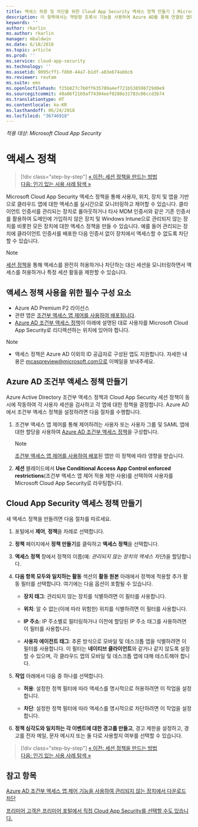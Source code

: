 ```yaml
---
title: 액세스 허용 및 차단을 위한 Cloud App Security 액세스 정책 만들기 | Microsoft Docs
description: 이 항목에서는 역방향 프록시 기능을 사용하여 Azure AD를 통해 연결된 앱에 대한 액세스를 허용하고 차단하도록 Cloud App Security 조건부 액세스 앱 제어 액세스 정책을 설정하는 절차를 설명합니다.
keywords: ''
author: rkarlin
ms.author: rkarlin
manager: mbaldwin
ms.date: 6/18/2018
ms.topic: article
ms.prod: ''
ms.service: cloud-app-security
ms.technology: ''
ms.assetid: 9095cff1-f8b0-44a7-b1df-a83e674abbc6
ms.reviewer: reutam
ms.suite: ems
ms.openlocfilehash: f25b827c7b0ff635789a4ef721b538598729d0e9
ms.sourcegitcommit: 49a06f2169af74304eef0288e31783c06ccd3b74
ms.translationtype: HT
ms.contentlocale: ko-KR
ms.lasthandoff: 06/24/2018
ms.locfileid: "36746918"
---
```

*적용 대상: Microsoft Cloud App Security*

# <a name="access-policies"></a>액세스 정책 



>[!div class="step-by-step"]
[« 이전: 세션 정책을 만드는 방법](session-policy-aad.md)<br>
[다음: 인기 있는 사용 사례 탐색 »](use-case-proxy-block-session-aad.md)


Microsoft Cloud App Security 액세스 정책을 통해 사용자, 위치, 장치 및 앱을 기반으로 클라우드 앱에 대한 액세스를 실시간으로 모니터링하고 제어할 수 있습니다. 클라이언트 인증서를 관리되는 장치로 롤아웃하거나 타사 MDM 인증서와 같은 기존 인증서를 활용하여 도메인에 가입하지 않은 장치 및 Windows Intune으로 관리되지 않는 장치를 비롯한 모든 장치에 대한 액세스 정책을 만들 수 있습니다. 예를 들어 관리되는 장치에 클라이언트 인증서를 배포한 다음 인증서 없이 장치에서 액세스할 수 없도록 차단할 수 있습니다. 

> [!NOTE]
> [세션 정책](session-policy-aad.md)을 통해 액세스를 완전히 허용하거나 차단하는 대신 세션을 모니터링하면서 액세스를 허용하거나 특정 세션 활동을 제한할 수 있습니다. 

## <a name="prerequisites-to-using-access-policies"></a>액세스 정책 사용을 위한 필수 구성 요소

- Azure AD Premium P2 라이선스
- 관련 앱은 [조건부 액세스 앱 제어를 사용하여 배포됩니다](proxy-deployment-aad.md).
- [Azure AD 조건부 액세스 정책](https://docs.microsoft.com/azure/active-directory/active-directory-conditional-access-azure-portal)이 아래에 설명된 대로 사용자를 Microsoft Cloud App Security로 리디렉션하는 위치에 있어야 합니다.

> [!NOTE]
> - 액세스 정책은 Azure AD 이외의 ID 공급자로 구성된 앱도 지원합니다. 자세한 내용은 mcaspreview@microsoft.com으로 이메일을 보내주세요.

## <a name="create-an-azure-ad-conditional-access-policy"></a>Azure AD 조건부 액세스 정책 만들기

Azure Active Directory 조건부 액세스 정책과 Cloud App Security 세션 정책이 동시에 작동하여 각 사용자 세션을 검사하고 각 앱에 대한 정책을 결정합니다. Azure AD에서 조건부 액세스 정책을 설정하려면 다음 절차를 수행합니다.

1. 조건부 액세스 앱 제어를 통해 제어하려는 사용자 또는 사용자 그룹 및 SAML 앱에 대한 할당을 사용하여 [Azure AD 조건부 액세스 정책](https://docs.microsoft.com/azure/active-directory/active-directory-conditional-access-azure-portal)을 구성합니다. 

   > [!NOTE]
   > [조건부 액세스 앱 제어를 사용하여 배포](proxy-deployment-aad.md)된 앱만 이 정책에 따라 영향을 받습니다.

2. **세션** 블레이드에서 **Use Conditional Access App Control enforced restrictions**(조건부 액세스 앱 제어 적용 제한 사용)를 선택하여 사용자를 Microsoft Cloud App Security로 라우팅합니다.
 
## <a name="create-a-cloud-app-security-access-policy"></a>Cloud App Security 액세스 정책 만들기 

새 액세스 정책을 만들려면 다음 절차를 따르세요.

1. 포털에서 **제어**, **정책**을 차례로 선택합니다.
2. **정책** 페이지에서 **정책 만들기**를 클릭하고 **액세스 정책**을 선택합니다.  

3. **액세스 정책** 창에서 정책의 이름(예: *관리되지 않는 장치의 액세스 차단*)을 할당합니다.

4. **다음 항목 모두와 일치하는 활동** 섹션의 **활동 원본** 아래에서 정책에 적용할 추가 활동 필터를 선택합니다. 여기에는 다음 옵션이 포함될 수 있습니다. 
     
   - **장치 태그**: 관리되지 않는 장치를 식별하려면 이 필터를 사용합니다.

   - **위치**: 알 수 없는(이에 따라 위험한) 위치를 식별하려면 이 필터를 사용합니다. 

   - **IP 주소**: IP 주소별로 필터링하거나 이전에 할당된 IP 주소 태그를 사용하려면 이 필터를 사용합니다. 

   - **사용자 에이전트 태그**: 추론 방식으로 모바일 및 데스크톱 앱을 식별하려면 이 필터를 사용합니다. 이 필터는 **네이티브 클라이언트**와 같거나 같지 않도록 설정할 수 있으며, 각 클라우드 앱의 모바일 및 데스크톱 앱에 대해 테스트해야 합니다.
  
5. **작업** 아래에서 다음 중 하나를 선택합니다. 

    - **허용**: 설정한 정책 필터에 따라 액세스를 명시적으로 허용하려면 이 작업을 설정합니다.

    - **차단**: 설정한 정책 필터에 따라 액세스를 명시적으로 차단하려면 이 작업을 설정합니다. 

6. **정책 심각도와 일치하는 각 이벤트에 대한 경고를 만들고**, 경고 제한을 설정하고, 경고를 전자 메일, 문자 메시지 또는 둘 다로 사용할지 여부를 선택할 수 있습니다.



>[!div class="step-by-step"]
[« 이전: 세션 정책을 만드는 방법](session-policy-aad.md)<br>
[다음: 인기 있는 사용 사례 탐색 »](use-case-proxy-block-session-aad.md)

 
## <a name="see-also"></a>참고 항목  
[Azure AD 조건부 액세스 앱 제어 기능을 사용하여 관리되지 않는 장치에서 다운로드 차단](use-case-proxy-block-session-aad.md)   

[프리미어 고객은 프리미어 포털에서 직접 Cloud App Security를 선택할 수도 있습니다.](https://premier.microsoft.com/)  
  
  